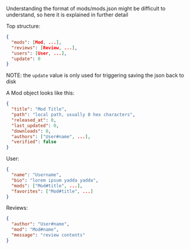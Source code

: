 Understanding the format of mods/mods.json might be difficult to understand, so here it is explained in further detail

Top structure:

```json
{
  "mods": [Mod, ...],
  "reviews": [Review, ...],
  "users": [User, ...],
  "update": 0
}
```
NOTE: the `update` value is only used for triggering saving the json back to disk

A Mod object looks like this:
```json
{
  "title": "Mod Title",
  "path": "local path, usually 8 hex characters",
  "released_at": 0,
  "last_updated": 0,
  "downloads": 0,
  "authors": ["User#name", ...],
  "verified": false
}
```

User:
```json
{
  "name": "Username",
  "bio": "lorem ipsum yadda yadda",
  "mods": ["Mod#title", ...],
  "favorites": ["Mod#title", ...]
}
```

Reviews:
```json
{
  "author": "User#name",
  "mod": "Mod#name",
  "message": "review contents"
}
```